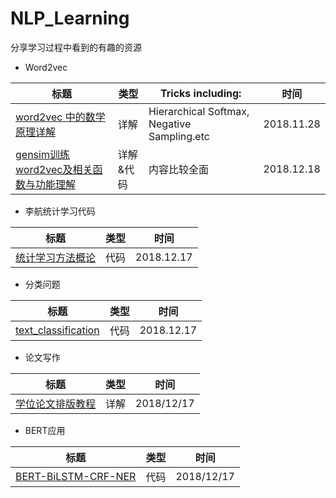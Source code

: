 # NLP_Learning
分享学习过程中看到的有趣的资源  
+ Word2vec  

|标题|类型|Tricks including:|时间|
|-|-|-|-|
|[word2vec 中的数学原理详解](https://www.cnblogs.com/peghoty/p/3857839.html)|详解|Hierarchical Softmax, Negative Sampling.etc|2018.11.28| 
|[gensim训练word2vec及相关函数与功能理解](https://blog.csdn.net/sinat_26917383/article/details/69803018)|详解&代码|内容比较全面|2018.12.18|

+ 李航统计学习代码  

|标题|类型|时间|
|-|-|-|
|[统计学习方法概论](https://github.com/fengdu78/lihang-code/tree/master/code)|代码|2018.12.17|
  
+ 分类问题  

|标题|类型|时间|
|-|-|-|
|[text_classification](https://github.com/fresty/text_classification/tree/master/a05_HierarchicalAttentionNetwork)|代码|2018.12.17|

+ 论文写作 

|标题|类型|时间|
|-|-|-|
|[学位论文排版教程](https://mp.weixin.qq.com/s?__biz=Mzg5NzAxMDgwNg==&mid=2247483979&idx=1&sn=9accf54de60fa6fe8f01cbd22e4df1a8&chksm=c0791f52f70e9644157b1c7a2ac0e3a0ba3e785ce45ff84ca22dbab50f7f0e542d7e6eb24b4f&mpshare=1&scene=23&srcid=1214F5bWju4m5T9SrayMrBx2#rd)|详解|2018/12/17|

+ BERT应用

|标题|类型|时间|
|-|-|-|
|[BERT-BiLSTM-CRF-NER](https://github.com/macanv/BERT-BiLSTM-CRF-NER)|代码|2018/12/17|
